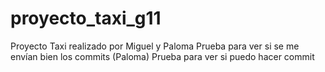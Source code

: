 # proyecto_taxi_g11
Proyecto Taxi realizado por Miguel y Paloma
Prueba para ver si se me envían bien los commits (Paloma)
Prueba para ver si puedo hacer commit